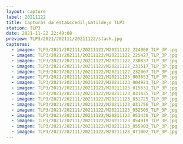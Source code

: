 ```yaml
---
layout: capture
label: 20211122
title: Capturas da esta&ccedil;&atilde;o TLP3
station: TLP3
date: 2021-11-22 22:49:08
preview: TLP3/2021/202111/20211122/stack.jpg
capturas:
  - imagem: TLP3/2021/202111/20211122/M20211122_224908_TLP_3P.jpg
  - imagem: TLP3/2021/202111/20211122/M20211122_225427_TLP_3P.jpg
  - imagem: TLP3/2021/202111/20211122/M20211122_230837_TLP_3P.jpg
  - imagem: TLP3/2021/202111/20211122/M20211122_231517_TLP_3P.jpg
  - imagem: TLP3/2021/202111/20211122/M20211122_232007_TLP_3P.jpg
  - imagem: TLP3/2021/202111/20211122/M20211123_003653_TLP_3P.jpg
  - imagem: TLP3/2021/202111/20211122/M20211123_004921_TLP_3P.jpg
  - imagem: TLP3/2021/202111/20211122/M20211123_015631_TLP_3P.jpg
  - imagem: TLP3/2021/202111/20211122/M20211123_031435_TLP_3P.jpg
  - imagem: TLP3/2021/202111/20211122/M20211123_031725_TLP_3P.jpg
  - imagem: TLP3/2021/202111/20211122/M20211123_031756_TLP_3P.jpg
  - imagem: TLP3/2021/202111/20211122/M20211123_052505_TLP_3P.jpg
  - imagem: TLP3/2021/202111/20211122/M20211123_053430_TLP_3P.jpg
  - imagem: TLP3/2021/202111/20211122/M20211123_054919_TLP_3P.jpg
  - imagem: TLP3/2021/202111/20211122/M20211123_055903_TLP_3P.jpg
  - imagem: TLP3/2021/202111/20211122/M20211123_071002_TLP_3P.jpg
---
```

